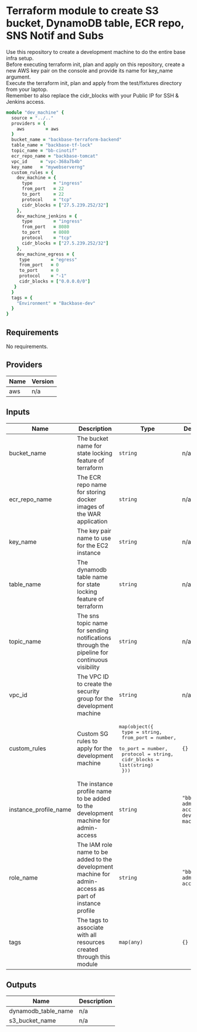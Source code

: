 # Terraform module to create S3 bucket, DynamoDB table, ECR repo, SNS Notif and Subs  
Use this repository to create a development machine to do the entire base infra setup.  
Before executing terraform init, plan and apply on this repository, create a new AWS key pair on the console and provide its name for key\_name argument.  
Execute the terraform init, plan and apply from the test/fixtures directory from your laptop.  
Remember to also replace the cidr\_blocks with your Public IP for SSH & Jenkins access.

```ruby
module "dev_machine" {
  source = "../.."
  providers = {
    aws        = aws
  }
  bucket_name = "backbase-terraform-backend"
  table_name = "backbase-tf-lock"
  topic_name = "bb-cinotif"
  ecr_repo_name = "backbase-tomcat"
  vpc_id     = "vpc-368a7b4b"
  key_name   = "mywebserverng"
  custom_rules = {
    dev_machine = {
      type        = "ingress"
      from_port   = 22
      to_port     = 22
      protocol    = "tcp"
      cidr_blocks = ["27.5.239.252/32"]
    },
    dev_machine_jenkins = {
      type        = "ingress"
      from_port   = 8080
      to_port     = 8080
      protocol    = "tcp"
      cidr_blocks = ["27.5.239.252/32"]
    },
    dev_machine_egress = {
     type        = "egress"
     from_port   = 0
     to_port     = 0
     protocol    = "-1"
     cidr_blocks = ["0.0.0.0/0"]
   }
  }
  tags = {
    "Environment" = "Backbase-dev"
  }
}
```

## Requirements

No requirements.

## Providers

| Name | Version |
|------|---------|
| aws | n/a |

## Inputs

| Name | Description | Type | Default | Required |
|------|-------------|------|---------|:--------:|
| bucket\_name | The bucket name for state locking feature of terraform | `string` | n/a | yes |
| ecr\_repo\_name | The ECR repo name for storing docker images of the WAR application | `string` | n/a | yes |
| key\_name | The key pair name to use for the EC2 instance | `string` | n/a | yes |
| table\_name | The dynamodb table name for state locking feature of terraform | `string` | n/a | yes |
| topic\_name | The sns topic name for sending notifications through the pipeline for continuous visibility | `string` | n/a | yes |
| vpc\_id | The VPC ID to create the security group for the development machine | `string` | n/a | yes |
| custom\_rules | Custom SG rules to apply for the development machine | <pre>map(object({<br>    type        = string,<br>    from_port   = number,<br>    to_port     = number,<br>    protocol    = string,<br>    cidr_blocks = list(string)<br>  }))</pre> | `{}` | no |
| instance\_profile\_name | The instance profile name to be added to the development machine for admin-access | `string` | `"bb-admin-access-dev-machine"` | no |
| role\_name | The IAM role name to be added to the development machine for admin-access as part of instance profile | `string` | `"bb-admin-access"` | no |
| tags | The tags to associate with all resources created through this module | `map(any)` | `{}` | no |

## Outputs

| Name | Description |
|------|-------------|
| dynamodb\_table\_name | n/a |
| s3\_bucket\_name | n/a |

